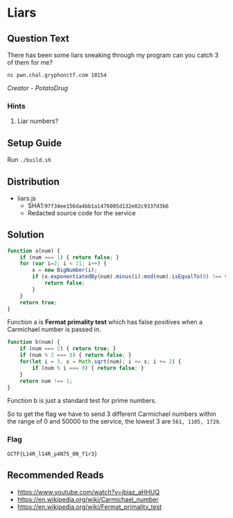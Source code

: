 # Liars

## Question Text

There has been some liars sneaking through my program can you catch 3 of them for me?

`nc pwn.chal.gryphonctf.com 18154`

*Creator - PotatoDrug*

### Hints
1. Liar numbers?

## Setup Guide

Run `./build.sh`

## Distribution
- liars.js 
    - SHA1:`97f34ee156da4bb1a1476005d132e02c9337d3b6`
    - Redacted source code for the service

## Solution
```javascript
function a(num) {
    if (num === 1) { return false; }
    for (var i=2; i < 11; i++) {
        x = new BigNumber(i);
        if (x.exponentiatedBy(num).minus(i).mod(num).isEqualTo(0) !== true) {
            return false;
        }
    }
    return true;
}
```

Function a is **Fermat primality test** which has false positives when a Carmichael number is passed in.

```javascript
function b(num) {
    if (num === 2) { return true; }
    if (num % 2 === 0) { return false; }
    for(let i = 3, s = Math.sqrt(num); i <= s; i += 2) {
        if (num % i === 0) { return false; }
    }
    return num !== 1;
}
```

Function b is just a standard test for prime numbers.

So to get the flag we have to send 3 different Carmichael numbers within the range of 0 and 50000 to the service, the lowest 3 are `561, 1105, 1729`.

### Flag
`GCTF{L14R_l14R_p4N75_0N_f1r3}`

## Recommended Reads
* https://www.youtube.com/watch?v=jbiaz_aHHUQ
* https://en.wikipedia.org/wiki/Carmichael_number
* https://en.wikipedia.org/wiki/Fermat_primality_test
